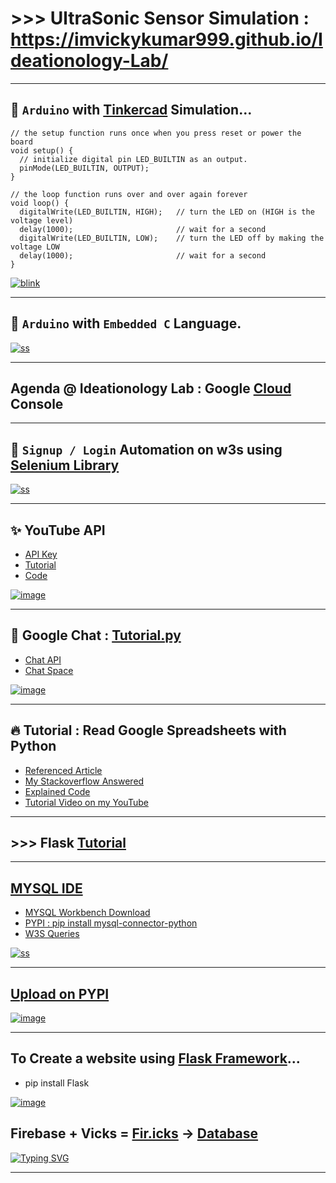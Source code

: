 # >>> UltraSonic Sensor Simulation : https://imvickykumar999.github.io/Ideationology-Lab/

-------------------------------

## 💫 `Arduino` with [Tinkercad](https://www.tinkercad.com/dashboard?type=circuits&collection=designs) Simulation...

    // the setup function runs once when you press reset or power the board
    void setup() {
      // initialize digital pin LED_BUILTIN as an output.
      pinMode(LED_BUILTIN, OUTPUT);
    }

    // the loop function runs over and over again forever
    void loop() {
      digitalWrite(LED_BUILTIN, HIGH);   // turn the LED on (HIGH is the voltage level)
      delay(1000);                       // wait for a second
      digitalWrite(LED_BUILTIN, LOW);    // turn the LED off by making the voltage LOW
      delay(1000);                       // wait for a second
    }


[![blink](https://github.com/imvickykumar999/Ideationology-Lab/blob/main/Hardwares/Blink/Blink%20LED%20-%20Tinkercad.png?raw=true)](https://github.com/imvickykumar999/Ideationology-Lab/blob/main/Hardwares/Blink/Blink%20LED%20-%20Tinkercad.pdf)

----------------------------

## 🥳 `Arduino` with `Embedded C` Language.

[![ss](https://github.com/imvickykumar999/Ideationology-Lab/blob/main/Hardwares/servo_ultrasonic/image.jpeg?raw=true)](https://github.com/imvickykumar999/Ideationology-Lab/tree/main/Hardwares)

------------------------------------

## Agenda @ Ideationology Lab : Google [Cloud](https://github.com/imvickykumar999/Ideationology-Lab/tree/main/Cloud) Console

------------------------------

## 🍕 `Signup / Login` Automation on w3s using [Selenium Library](https://pypi.org/project/selenium/)

[![ss](https://github.com/imvickykumar999/Ideationology-Lab/blob/main/Libraries/Selenium%20Web%20Automation/w3s_login.jpg?raw=true)](https://github.com/imvickykumar999/Ideationology-Lab/blob/dc91e8c54085a386ff2629b379d928fcf66c5953/Libraries/Selenium%20Web%20Automation/w3s%20login.py#L42)

---------------------------

## ✨ YouTube API

- [API Key](https://console.cloud.google.com/iam-admin/serviceaccounts/details/105103137035687901193;edit=true/keys?project=ideationology-lab)
- [Tutorial](https://medium.com/mcd-unison/youtube-data-api-v3-in-python-tutorial-with-examples-e829a25d2ebd)
- [Code](https://github.com/imvickykumar999/Ideationology-Lab/blob/main/Cloud/YouTube/V3%20API.ipynb)

[![image](https://user-images.githubusercontent.com/50515418/153022902-685691d1-5539-4df1-92f1-b41c3f7ebc33.png)](https://medium.com/mcd-unison/youtube-data-api-v3-in-python-tutorial-with-examples-e829a25d2ebd)

------------------------------------

## 🐳 Google Chat : [Tutorial.py](https://github.com/imvickykumar999/Ideationology-Lab/blob/main/Cloud/Hangouts/tutorial/quickstart.py)

- [Chat API](https://developers.google.com/chat/api/guides/message-formats/basic)
- [Chat Space](https://mail.google.com/chat/u/2/#chat/space/AAAA-pCtR2s)

[![image](https://user-images.githubusercontent.com/50515418/151678495-4fbceca5-808b-4ca4-b409-d49631bc00e5.png)](https://docs.google.com/spreadsheets/d/1Va2O06m-sBdjHmxkvl4TpkC-ghm6U8jkFxhShDHDWLE/edit?usp=sharing)

-----------------------------

## 🔥 Tutorial : Read Google Spreadsheets with Python

- [Referenced Article](https://www.analyticsvidhya.com/blog/2020/07/read-and-update-google-spreadsheets-with-python/)
- [My Stackoverflow Answered](https://stackoverflow.com/a/70825050/11493297)
- [Explained Code](https://github.com/imvickykumar999/Ideationology-Lab/tree/main/Libraries/google%20cloud%20console/tutorial)
- [Tutorial Video on my YouTube](https://youtu.be/CSulY72GiX4)

----------------------------

## >>> Flask [Tutorial](https://github.com/imvickykumar999/website)

----------------------------------------

## [MYSQL IDE](https://www.w3schools.com/sql/trysql.asp?filename=trysql_select_all)

- [MYSQL Workbench Download](https://dev.mysql.com/downloads/file/?id=508935)
- [PYPI : pip install mysql-connector-python](https://pypi.org/project/mysql-connector-python/)
- [W3S Queries](https://www.w3schools.com/sql/default.asp)

[![ss](https://github.com/imvickykumar999/Ideationology-Lab/blob/main/SQL/ss.png?raw=true)](https://github.com/imvickykumar999/Ideationology-Lab/blob/main/SQL/w3s.sql)

------------------------------------------------

## [Upload on PYPI](https://pypi.org/project/vanks/)

[![image](https://user-images.githubusercontent.com/50515418/144895162-62e1681c-a1c4-4f47-ba88-f5905daf6b58.png)](https://github.com/imvickykumar999/Ideationology-Lab/tree/main/pypi/tutorials%20vanks)

-------------------------------------------

## To Create a website using [Flask Framework](https://pypi.org/project/Flask/)...
- pip install Flask

[![image](https://user-images.githubusercontent.com/50515418/144460525-5dc7d796-86ed-45ed-a496-8a09181275da.png)](https://imvickykumar999.herokuapp.com/news)


## Firebase + Vicks = [Fir.icks](https://github.com/imvickykumar999/firicks) -> [Database](https://console.firebase.google.com/u/0/project/vickservice-36ac9/database/vickservice-36ac9-default-rtdb/data)

[![Typing SVG](http://readme-typing-svg.herokuapp.com?color=%2336BCF7&lines=pip+install+firicks)](https://pypi.org/project/firicks/)

-----------------------------------------------
